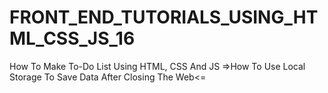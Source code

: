 # FRONT_END_TUTORIALS_USING_HTML_CSS_JS_16
How To Make To-Do List Using HTML, CSS And JS =>How To Use Local Storage To Save Data After Closing The Web&lt;=
